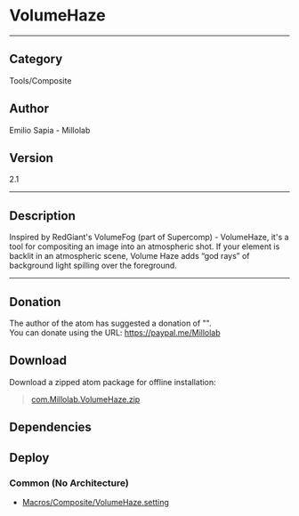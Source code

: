 # VolumeHaze
___

## Category
Tools/Composite

## Author
Emilio Sapia - Millolab

## Version
2.1

___

## Description
<p>Inspired by RedGiant's VolumeFog (part of Supercomp) - VolumeHaze, it's a tool for compositing an image into an atmospheric shot. If your element is backlit in an atmospheric scene, Volume Haze adds “god rays” of background light spilling over the foreground.</p>

___

## Donation
The author of the atom has suggested a donation of "".  
You can donate using the URL: <a href="https://paypal.me/Millolab">https://paypal.me/Millolab</a>

## Download

Download a zipped atom package for offline installation:
> [com.Millolab.VolumeHaze.zip](https://gitlab.com/WeSuckLess/Reactor/-/archive/master/Reactor-master.zip?path=Atoms/com.Millolab.VolumeHaze)  

## Dependencies

## Deploy

### Common (No Architecture)

<ul>
<li><a href="https://gitlab.com/WeSuckLess/Reactor/-/blob/master/Atoms/com.Millolab.VolumeHaze/Macros/Composite/VolumeHaze.setting?ref_type=heads">Macros/Composite/VolumeHaze.setting</a></li>
</ul>
